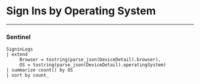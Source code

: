 # Sign Ins by Operating System
----
### Sentinel
```
SigninLogs
| extend
     Browser = tostring(parse_json(DeviceDetail).browser),
     OS = tostring(parse_json(DeviceDetail).operatingSystem)
| summarize count() by OS
| sort by count_
```
